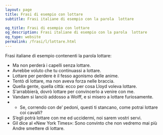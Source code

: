 ```yaml
---
layout: page
title: Frasi di esempio con lottare 
subtitle: Frasi italiane di esempio con la parola  lottare

og_title: Frasi di esempio con lottare 
og_description: Frasi italiane di esempio con la parola  lottare
og_type: website
permalink: /frasi/l/lottare.html
---
```


Frasi italiane di esempio contenenti la parola lottare:


- Ma non perderà i capelli senza lottare.
- Avrebbe voluto che tu continuassi a lottare.
- Lottare per perdere è il fesso agonismo delle anime.
- Tentò di lottare, ma non aveva forza nelle braccia.
- Quella gente, quella città: ecco per cosa Lloyd voleva lottare.
- S'arrabbierà, dovrò lottare per convincerlo a venire con me.
- Vandam si lanciò addosso a Wolff, e si misero a lottare furiosamente.
- - Se, correndo con de’ pedoni, questi ti stancano, come potrai lottare coi cavalli?
- S’egli potrà lottare con me ed uccidermi, noi sarem vostri servi.
- Gil dice al «New York Times»: Sono convinto che non vedremo mai più Andre smettere di lottare.
